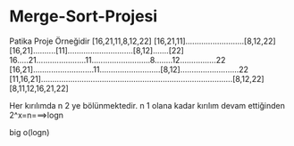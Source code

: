 # Merge-Sort-Projesi
Patika Proje Örneğidir
                                            [16,21,11,8,12,22]
                              [16,21,11]..........................[8,12,22]
										[16,21]..........[11].............................[8,12].......[22]
						16.....21......................11..........................8........12................22
				[16,21]...........................11...........................[8,12]..........................22
				[11,16,21].....................................................................................[8,12,22]
				                               [8,11,12,16,21,22]
																			 
																			 


Her kırılımda n 2 ye bölünmektedir. n 1 olana kadar kırılım devam ettiğinden 2^x=n===>logn 

big o(logn)
